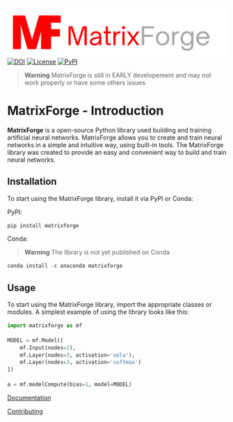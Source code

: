 [![Alt text](/branding/logo1.png "Optional title")](https://github.com/Kacperaan/matrixforge)
[![DOI](https://zenodo.org/badge/630897036.svg)](https://zenodo.org/badge/latestdoi/630897036)
[![License](https://img.shields.io/badge/License-Apache_2.0-blue.svg)](https://opensource.org/licenses/Apache-2.0)
[![PyPI](https://img.shields.io/pypi/v/hy)](https://pypi.org/project/matrixforge/)

> **Warning** MatrixForge is still in EARLY developement and may not work properly or have some others issues

# MatrixForge - Introduction
 
**MatrixForge** is a open-source Python library used building and training artificial neural networks. MatrixForge allows you to create and train neural networks in a simple and intuitive way, using built-in tools. The MatrixForge library was created to provide an easy and convenient way to build and train neural networks.

## Installation
To start using the MatrixForge library, install it via PyPI or Conda:

PyPI:
```python
pip install matrixforge
```
Conda:
> **Warning** The library is not yet published on Conda
```python
conda install -c anaconda matrixforge
```
## Usage
To start using the MatrixForge library, import the appropriate classes or modules. A simplest example of using the library looks like this:
```python
import matrixforge as mf

MODEL = mf.Model([
    mf.Input(nodes=2),
    mf.Layer(nodes=3, activation='selu'),
    mf.Layer(nodes=3, activation='softmax')
])

a = mf.modelCompute(bias=1, model=MODEL)
```
[Documentation](DOCUMENTATION.md)

[Contributing](.github/CONTRIBIUTING.md)
